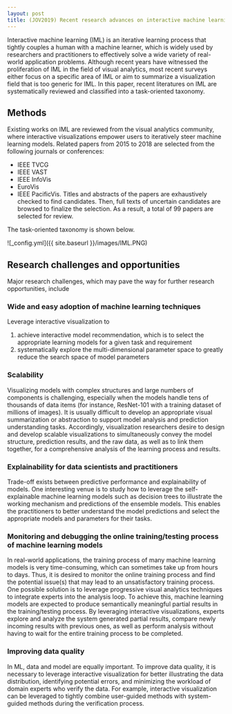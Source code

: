 ```yaml
---
layout: post
title: (JOV2019) Recent research advances on interactive machine learning
---
```


Interactive machine learning (IML) is an iterative learning process that tightly couples a human with a machine learner, which is widely used by researchers and practitioners to effectively solve a wide variety of real-world application problems. Although recent years have witnessed the proliferation of IML in the field of visual analytics, most recent surveys either focus on a specific area of IML or aim to summarize a visualization field that is too generic for IML. In this paper, recent literatures on IML are systematically reviewed and classified into a task-oriented taxonomy.

## Methods
Existing works on IML are reviewed from the visual analytics community, where interactive visualizations empower users to iteratively steer machine learning models. Related papers from 2015 to 2018 are selected from the following journals or conferences:
* IEEE TVCG
* IEEE VAST
* IEEE InfoVis
* EuroVis
* IEEE PacificVis. 
Titles and abstracts of the papers are exhaustively checked to find candidates. Then, full texts of uncertain candidates are browsed to finalize the selection. As a result, a total of 99 papers are selected for review.

The task-oriented taxonomy is shown below.

![_config.yml]({{ site.baseurl }}/images/IML.PNG)

## Research challenges and opportunities
Major research challenges, which may pave the way for further research opportunities, include

### Wide and easy adoption of machine learning techniques
Leverage interactive visualization to
1. achieve interactive model recommendation, which is to select the appropriate learning models for a given task and requirement
2. systematically explore the multi-dimensional parameter space to greatly reduce the search space of model parameters

### Scalability
Visualizing models with complex structures and large numbers of components is challenging, especially when the models handle tens of thousands of data items (for instance, ResNet-101 with a training dataset of millions of images). It is usually difficult to develop an appropriate visual summarization or abstraction to support model analysis and prediction understanding tasks. Accordingly, visualization researchers desire to design and develop scalable visualizations to simultaneously convey the model structure, prediction results, and the raw data, as well as to link them together, for a comprehensive analysis of the learning process and results.

### Explainability for data scientists and practitioners
Trade-off exists between predictive performance and explainability of models. One interesting venue is to study how to leverage the self-explainable machine learning models such as decision trees to illustrate the working mechanism and predictions of the ensemble models. This enables the practitioners to better understand the model predictions and select the appropriate models
and parameters for their tasks.

### Monitoring and debugging the online training/testing process of machine learning models
In real-world applications, the training process of many machine learning models is very time-consuming, which can sometimes take up from hours to days. Thus, it is desired to monitor the online training process and find the potential issue(s) that may lead to an unsatisfactory training process. One possible solution is to leverage progressive visual analytics techniques to integrate experts into the analysis loop. To achieve this, machine learning models are expected to produce semantically meaningful partial results in the training/testing process. By leveraging interactive visualizations, experts explore and analyze the system generated partial results, compare newly incoming results with previous ones, as well as perform analysis without having to wait for the entire training process to be completed.

### Improving data quality
In ML, data and model are equally important. To improve data quality, it is necessary to leverage interactive visualization for better illustrating the data distribution, identifying potential errors, and minimizing the workload of domain experts who verify the data. For example, interactive visualization can be leveraged to tightly combine user-guided methods with system-guided methods during the verification process.
